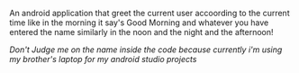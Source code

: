 An android application that greet the current user accoording to the current time like in the morning it say's Good Morning and whatever you have entered the name similarly in the noon and the night and the afternoon!

*Don't Judge me on the name inside the code because currently i'm using my brother's laptop for my android studio projects*